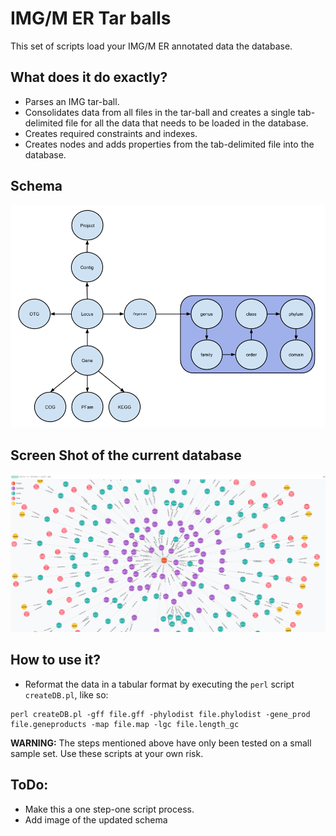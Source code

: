 # IMG/M ER Tar balls
This set of scripts load your IMG/M ER annotated data the database.

## What does it do exactly?
* Parses an IMG tar-ball.
* Consolidates data from all files in the tar-ball and creates a single tab-delimited file for all the data that needs to be loaded in the database.
* Creates required constraints and indexes.
* Creates nodes and adds properties from the tab-delimited file into the database.

## Schema
![image](images/graphDB_schema.png)

## Screen Shot of the current database
![Sample](images/Sample.png)

## How to use it?
* Reformat the data in a tabular format by executing the `perl` script `createDB.pl`, like so:

```
perl createDB.pl -gff file.gff -phylodist file.phylodist -gene_prod file.geneproducts -map file.map -lgc file.length_gc
```

**WARNING:** The steps mentioned above have only been tested on a small sample set. Use these scripts at your own risk.

## ToDo:
* Make this a one step-one script process.
* Add image of the updated schema